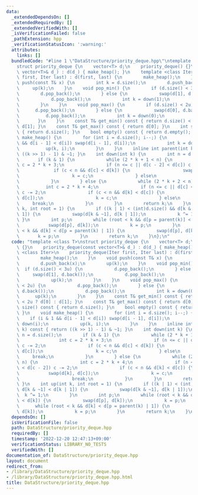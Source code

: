 ```yaml
---
data:
  _extendedDependsOn: []
  _extendedRequiredBy: []
  _extendedVerifiedWith: []
  _isVerificationFailed: false
  _pathExtension: hpp
  _verificationStatusIcon: ':warning:'
  attributes:
    links: []
  bundledCode: "#line 1 \"DataStructure/priority_deque.hpp\"\ntemplate <class T>\n\
    struct priority_deque {\n    vector<T> d;\n    priority_deque() {}\n    priority_deque(const\
    \ vector<T>& d_) : d(d_) { make_heap(); }\n    template <class Iter>\n    priority_deque(Iter\
    \ first, Iter last) : d(first, last) {\n        make_heap();\n    }\n    void\
    \ push(const T& x) {\n        int k = d.size();\n        d.push_back(x);\n   \
    \     up(k);\n    }\n    void pop_min() {\n        if (d.size() < 3u) {\n    \
    \        d.pop_back();\n        } else {\n            swap(d[1], d.back());\n\
    \            d.pop_back();\n            int k = down(1);\n            up(k);\n\
    \        }\n    }\n    void pop_max() {\n        if (d.size() < 2u) {\n      \
    \      d.pop_back();\n        } else {\n            swap(d[0], d.back());\n  \
    \          d.pop_back();\n            int k = down(0);\n            up(k);\n \
    \       }\n    }\n    const T& get_min() const { return d.size() < 2u ? d[0] :\
    \ d[1]; }\n    const T& get_max() const { return d[0]; }\n    int size() const\
    \ { return d.size(); }\n    bool empty() const { return d.empty(); }\n    void\
    \ make_heap() {\n        for (int i = d.size(); i--;) {\n            if (i & 1\
    \ && d[i - 1] < d[i]) swap(d[i - 1], d[i]);\n            int k = down(i);\n  \
    \          up(k, i);\n        }\n    }\n    inline int parent(int k) const { return\
    \ ((k >> 1) - 1) & ~1; }\n    int down(int k) {\n        int n = d.size();\n \
    \       if (k & 1) {\n            while (2 * k + 1 < n) {\n                int\
    \ c = 2 * k + 3;\n                if (n <= c || d[c - 2] < d[c]) c -= 2;\n   \
    \             if (c < n && d[c] < d[k]) {\n                    swap(d[k], d[c]);\n\
    \                    k = c;\n                } else\n                    break;\n\
    \            }\n        } else {\n            while (2 * k + 2 < n) {\n      \
    \          int c = 2 * k + 4;\n                if (n <= c || d[c] < d[c - 2])\
    \ c -= 2;\n                if (c < n && d[k] < d[c]) {\n                    swap(d[k],\
    \ d[c]);\n                    k = c;\n                } else\n               \
    \     break;\n            }\n        }\n        return k;\n    }\n    int up(int\
    \ k, int root = 1) {\n        if ((k | 1) < (int)d.size() && d[k & ~1] < d[k |\
    \ 1]) {\n            swap(d[k & ~1], d[k | 1]);\n            k ^= 1;\n       \
    \ }\n        int p;\n        while (root < k && d[p = parent(k)] < d[k]) {\n \
    \           swap(d[p], d[k]);\n            k = p;\n        }\n        while (root\
    \ < k && d[k] < d[p = parent(k) | 1]) {\n            swap(d[p], d[k]);\n     \
    \       k = p;\n        }\n        return k;\n    }\n};\n"
  code: "template <class T>\nstruct priority_deque {\n    vector<T> d;\n    priority_deque()\
    \ {}\n    priority_deque(const vector<T>& d_) : d(d_) { make_heap(); }\n    template\
    \ <class Iter>\n    priority_deque(Iter first, Iter last) : d(first, last) {\n\
    \        make_heap();\n    }\n    void push(const T& x) {\n        int k = d.size();\n\
    \        d.push_back(x);\n        up(k);\n    }\n    void pop_min() {\n      \
    \  if (d.size() < 3u) {\n            d.pop_back();\n        } else {\n       \
    \     swap(d[1], d.back());\n            d.pop_back();\n            int k = down(1);\n\
    \            up(k);\n        }\n    }\n    void pop_max() {\n        if (d.size()\
    \ < 2u) {\n            d.pop_back();\n        } else {\n            swap(d[0],\
    \ d.back());\n            d.pop_back();\n            int k = down(0);\n      \
    \      up(k);\n        }\n    }\n    const T& get_min() const { return d.size()\
    \ < 2u ? d[0] : d[1]; }\n    const T& get_max() const { return d[0]; }\n    int\
    \ size() const { return d.size(); }\n    bool empty() const { return d.empty();\
    \ }\n    void make_heap() {\n        for (int i = d.size(); i--;) {\n        \
    \    if (i & 1 && d[i - 1] < d[i]) swap(d[i - 1], d[i]);\n            int k =\
    \ down(i);\n            up(k, i);\n        }\n    }\n    inline int parent(int\
    \ k) const { return ((k >> 1) - 1) & ~1; }\n    int down(int k) {\n        int\
    \ n = d.size();\n        if (k & 1) {\n            while (2 * k + 1 < n) {\n \
    \               int c = 2 * k + 3;\n                if (n <= c || d[c - 2] < d[c])\
    \ c -= 2;\n                if (c < n && d[c] < d[k]) {\n                    swap(d[k],\
    \ d[c]);\n                    k = c;\n                } else\n               \
    \     break;\n            }\n        } else {\n            while (2 * k + 2 <\
    \ n) {\n                int c = 2 * k + 4;\n                if (n <= c || d[c]\
    \ < d[c - 2]) c -= 2;\n                if (c < n && d[k] < d[c]) {\n         \
    \           swap(d[k], d[c]);\n                    k = c;\n                } else\n\
    \                    break;\n            }\n        }\n        return k;\n   \
    \ }\n    int up(int k, int root = 1) {\n        if ((k | 1) < (int)d.size() &&\
    \ d[k & ~1] < d[k | 1]) {\n            swap(d[k & ~1], d[k | 1]);\n          \
    \  k ^= 1;\n        }\n        int p;\n        while (root < k && d[p = parent(k)]\
    \ < d[k]) {\n            swap(d[p], d[k]);\n            k = p;\n        }\n  \
    \      while (root < k && d[k] < d[p = parent(k) | 1]) {\n            swap(d[p],\
    \ d[k]);\n            k = p;\n        }\n        return k;\n    }\n};"
  dependsOn: []
  isVerificationFile: false
  path: DataStructure/priority_deque.hpp
  requiredBy: []
  timestamp: '2022-12-20 12:47:13+09:00'
  verificationStatus: LIBRARY_NO_TESTS
  verifiedWith: []
documentation_of: DataStructure/priority_deque.hpp
layout: document
redirect_from:
- /library/DataStructure/priority_deque.hpp
- /library/DataStructure/priority_deque.hpp.html
title: DataStructure/priority_deque.hpp
---
```

